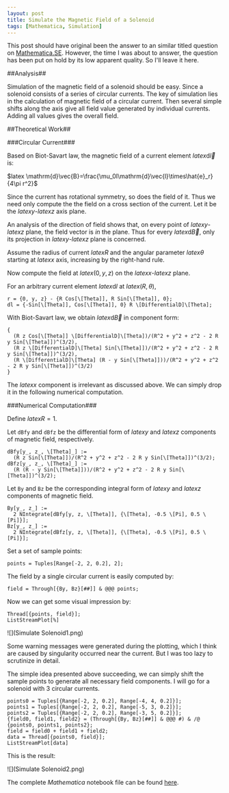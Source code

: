 ```yaml
---
layout: post
title: Simulate the Magnetic Field of a Solenoid
tags: [Mathematica, Simulation]
---
```


This post should have original been the answer to an similar titled question on [Mathematica.SE][Mma.SE]. However, the time I was about to answer, the question has been put on hold by its low apparent quality. So I'll leave it here.

[Mma.SE]: http://mathematica.stackexchange.com/

##Analysis##

Simulation of the magnetic field of a solenoid should be easy. Since a solenoid consists of a series of circular currents. The key of simulation lies in the calculation of magnetic field of a circular current. Then several simple shifts along the axis give all field value generated by individual currents. Adding all values gives the overall field.

##Theoretical Work##

###Circular Current###

Based on Biot-Savart law, the magnetic field of a current element $latex \mathrm{d}\vec{l}$ is:

$latex \mathrm{d}\vec{B}=\frac{\mu_0I\mathrm{d}\vec{l}\times\hat{e}_r}{4\pi r^2}$

Since the current has rotational symmetry, so does the field of it. Thus we need only compute the the field on a cross section of the current. Let it be the $latex y$-$latex z$ axis plane.

An analysis of the direction of field shows that, on every point of $latex y$-$latex z$ plane, the field vector is _in_ the plane. Thus for every $latex \mathrm{d}\vec{B}$, only its projection in $latex y$-$latex z$ plane is concerned.

Assume the radius of current $latex R$ and the angular parameter $latex \theta$ starting at $latex x$ axis, increasing by the right-hand rule.

Now compute the field at $latex (0,y,z)$ on the $latex x$-$latex z$ plane.

For an arbitrary current element $latex \mathrm{d}l$ at $latex (R,\theta)$,

    r = {0, y, z} - {R Cos[\[Theta]], R Sin[\[Theta]], 0};
    dl = {-Sin[\[Theta]], Cos[\[Theta]], 0} R \[DifferentialD]\[Theta];

With Biot-Savart law, we obtain $latex \mathrm{d}\vec{B}$ in component form:

    {
      (R z Cos[\[Theta]] \[DifferentialD]\[Theta])/(R^2 + y^2 + z^2 - 2 R y Sin[\[Theta]])^(3/2),
      (R z \[DifferentialD]\[Theta] Sin[\[Theta]])/(R^2 + y^2 + z^2 - 2 R y Sin[\[Theta]])^(3/2),
      (R \[DifferentialD]\[Theta] (R - y Sin[\[Theta]]))/(R^2 + y^2 + z^2 - 2 R y Sin[\[Theta]])^(3/2)
    }

The $latex x$ component is irrelevant as discussed above. We can simply drop it in the following numerical computation.

###Numerical Computation###

Define $latex R=1$.

Let `dBfy` and `dBfz` be the differential form of $latex y$ and $latex z$ components of magnetic field, respectively.

    dBfy[y_, z_, \[Theta]_] := 
      (R z Sin[\[Theta]])/(R^2 + y^2 + z^2 - 2 R y Sin[\[Theta]])^(3/2);
    dBfz[y_, z_, \[Theta]_] := 
      (R (R - y Sin[\[Theta]]))/(R^2 + y^2 + z^2 - 2 R y Sin[\[Theta]])^(3/2);

Let `By` and `Bz` be the corresponding integral form of $latex y$ and $latex z$ components of magnetic field.

    By[y_, z_] := 
      2 NIntegrate[dBfy[y, z, \[Theta]], {\[Theta], -0.5 \[Pi], 0.5 \[Pi]}];
    Bz[y_, z_] := 
      2 NIntegrate[dBfz[y, z, \[Theta]], {\[Theta], -0.5 \[Pi], 0.5 \[Pi]}];

Set a set of sample points:

    points = Tuples[Range[-2, 2, 0.2], 2];

The field by a single circular current is easily computed by:

    field = Through[{By, Bz}[##]] & @@@ points;

Now we can get some visual impression by:

    Thread[{points, field}];
    ListStreamPlot[%]

![](Simulate Solenoid1.png)

Some warning messages were generated during the plotting, which I think are caused by singularity occurred near the current. But I was too lazy to scrutinize in detail.

The simple idea presented above succeeding, we can simply shift the sample points to generate all necessary field components. I will go for a solenoid with 3 circular currents.

    points0 = Tuples[{Range[-2, 2, 0.2], Range[-4, 4, 0.2]}];
    points1 = Tuples[{Range[-2, 2, 0.2], Range[-5, 3, 0.2]}];
    points2 = Tuples[{Range[-2, 2, 0.2], Range[-3, 5, 0.2]}];
    {field0, field1, field2} = (Through[{By, Bz}[##]] & @@@ #) & /@ {points0, points1, points2};
    field = field0 + field1 + field2;
    data = Thread[{points0, field}];
    ListStreamPlot[data]

This is the result:

![](Simulate Solenoid2.png)

The complete _Mathematica_ notebook file can be found [here][nb].

[nb]: https://github.com/Naitreey/Naitreey.github.io/blob/master/_posts/Physics/simulate-solenoid/Simulate%20Solenoid.nb
